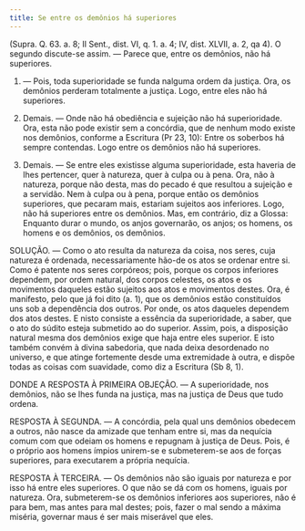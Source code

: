 ```yaml
---
title: Se entre os demônios há superiores
---
```


(Supra. Q. 63. a. 8; II Sent., dist. VI, q. 1. a. 4; IV, dist. XLVII, a. 2, qa 4).
  O segundo discute-se assim. — Parece que, entre os demônios, não há superiores.  

1. — Pois, toda superioridade se funda nalguma ordem da justiça. Ora, os demônios perderam totalmente a justiça. Logo, entre eles não há superiores.  

2. Demais. — Onde não há obediência e sujeição não há superioridade. Ora, esta não pode existir sem a concórdia, que de nenhum modo existe nos demônios, conforme a Escritura (Pr 23, 10): Entre os soberbos há sempre contendas. Logo entre os demônios não há superiores.  

3. Demais. — Se entre eles existisse alguma superioridade, esta haveria de lhes pertencer, quer à natureza, quer à culpa ou à pena. Ora, não à natureza, porque não desta, mas do pecado é que resultou a sujeição e a servidão. Nem à culpa ou à pena, porque então os demônios superiores, que pecaram mais, estariam sujeitos aos inferiores. Logo, não há superiores entre os demônios.  Mas, em contrário, diz a Glossa: Enquanto durar o mundo, os anjos governarão, os anjos; os homens, os homens e os demônios, os demônios.  

SOLUÇÃO. — Como o ato resulta da natureza da coisa, nos seres, cuja natureza é ordenada, necessariamente hão-de os atos se ordenar entre si. Como é patente nos seres corpóreos; pois, porque os corpos inferiores dependem, por ordem natural, dos corpos celestes, os atos e os movimentos daqueles estão sujeitos aos atos e movimentos destes. Ora, é manifesto, pelo que já foi dito (a. 1), que os demônios estão constituídos uns sob a dependência dos outros. Por onde, os atos daqueles dependem dos atos destes. E nisto consiste a essência da superioridade, a saber, que o ato do súdito esteja submetido ao do superior. Assim, pois, a disposição natural mesma dos demônios exige que haja entre eles superior. E isto também convém à divina sabedoria, que nada deixa desordenado no universo, e que atinge fortemente desde uma extremidade à outra, e dispõe todas as coisas com suavidade, como diz a Escritura (Sb 8, 1).
  

DONDE A RESPOSTA À PRIMEIRA OBJEÇÃO. — A superioridade, nos demônios, não se lhes funda na justiça, mas na justiça de Deus que tudo ordena.  

RESPOSTA À SEGUNDA. — A concórdia, pela qual uns demônios obedecem a outros, não nasce da amizade que tenham entre si, mas da nequícia comum com que odeiam os homens e repugnam à justiça de Deus. Pois, é o próprio aos homens ímpios unirem-se e submeterem-se aos de forças superiores, para executarem a própria nequícia.  

RESPOSTA À TERCEIRA. — Os demônios não são iguais por natureza e por isso há entre eles superiores. O que não se dá com os homens, iguais por natureza. Ora, submeterem-se os demônios inferiores aos superiores, não é para bem, mas antes para mal destes; pois, fazer o mal sendo a máxima miséria, governar maus é ser mais miserável que eles.